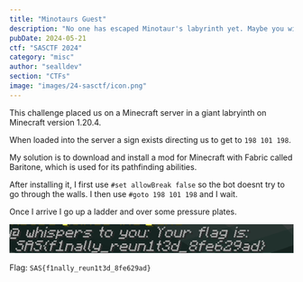 ```yaml
---
title: "Minotaurs Guest"
description: "No one has escaped Minotaur's labyrinth yet. Maybe you will be the first one to do it? Minecraft version 1.20.4 Server address: %ip%"
pubDate: 2024-05-21
ctf: "SASCTF 2024"
category: "misc"
author: "sealldev"
section: "CTFs"
image: "images/24-sasctf/icon.png"
---
```


This challenge placed us on a Minecraft server in a giant labryinth on Minecraft version 1.20.4. 

When loaded into the server a sign exists directing us to get to `198 101 198`.

My solution is to download and install a mod for Minecraft with Fabric called Baritone, which is used for its pathfinding abilities.

After installing it, I first use `#set allowBreak false` so the bot doesnt try to go through the walls. I then use `#goto 198 101 198` and I wait.

Once I arrive I go up a ladder and over some pressure plates.

![minecraftchat](images/24-sasctf/minecraftchat.png)

Flag: `SAS{f1nally_reun1t3d_8fe629ad}`